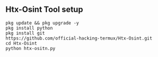 ## Htx-Osint Tool setup

```
pkg update && pkg upgrade -y
pkg install python
pkg install git
https://github.com/official-hacking-termux/Htx-Osint.git
cd Htx-Osint
python htx-ositn.py
